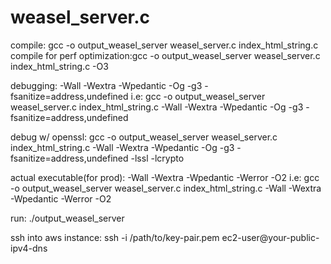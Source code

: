 # weasel_server.c

compile: gcc -o output_weasel_server weasel_server.c index_html_string.c
compile for perf optimization:gcc -o output_weasel_server weasel_server.c index_html_string.c -O3

debugging:
-Wall -Wextra -Wpedantic -Og -g3 -fsanitize=address,undefined i.e: gcc -o output_weasel_server weasel_server.c index_html_string.c -Wall -Wextra -Wpedantic -Og -g3 -fsanitize=address,undefined

debug w/ openssl:
gcc -o output_weasel_server weasel_server.c index_html_string.c -Wall -Wextra -Wpedantic -Og -g3 -fsanitize=address,undefined -lssl -lcrypto

actual executable(for prod):
-Wall -Wextra -Wpedantic -Werror -O2 i.e: gcc -o output_weasel_server weasel_server.c index_html_string.c -Wall -Wextra -Wpedantic -Werror -O2

run: ./output_weasel_server

ssh into aws instance:
ssh -i /path/to/key-pair.pem ec2-user@your-public-ipv4-dns

